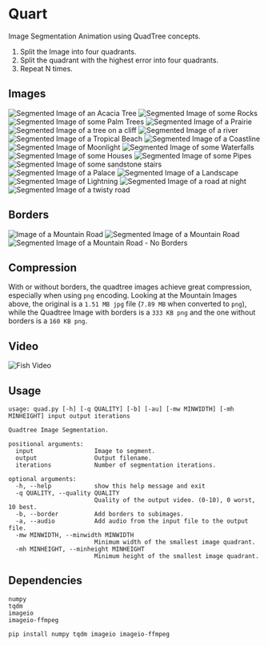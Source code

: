 # Quart

Image Segmentation Animation using QuadTree concepts.

1. Split the Image into four quadrants.
2. Split the quadrant with the highest error into four quadrants.
3. Repeat N times.

## Images

<img src="https://github.com/AlexEidt/docs/blob/master/Quadtree/acacia_quad.png" alt="Segmented Image of an Acacia Tree" />
<img src="https://github.com/AlexEidt/docs/blob/master/Quadtree/rocks_quad.png" alt="Segmented Image of some Rocks" />
<img src="https://github.com/AlexEidt/docs/blob/master/Quadtree/palm_quad.png" alt="Segmented Image of some Palm Trees" />
<img src="https://github.com/AlexEidt/docs/blob/master/Quadtree/prairie_quad.png" alt="Segmented Image of a Prairie" />
<img src="https://github.com/AlexEidt/docs/blob/master/Quadtree/tree_quad.png" alt="Segmented Image of a tree on a cliff" />
<img src="https://github.com/AlexEidt/docs/blob/master/Quadtree/river_quad.png" alt="Segmented Image of a river" />
<img src="https://github.com/AlexEidt/docs/blob/master/Quadtree/tropical_quad.png" alt="Segmented Image of a Tropical Beach" />
<img src="https://github.com/AlexEidt/docs/blob/master/Quadtree/coastline_quad.png" alt="Segmented Image of a Coastline" />
<img src="https://github.com/AlexEidt/docs/blob/master/Quadtree/moon_quad.png" alt="Segmented Image of Moonlight" />
<img src="https://github.com/AlexEidt/docs/blob/master/Quadtree/waterfalls_quad.png" alt="Segmented Image of some Waterfalls" />
<img src="https://github.com/AlexEidt/docs/blob/master/Quadtree/houses_quad.png" alt="Segmented Image of some Houses" />
<img src="https://github.com/AlexEidt/docs/blob/master/Quadtree/pipes_quad.png" alt="Segmented Image of some Pipes" />
<img src="https://github.com/AlexEidt/docs/blob/master/Quadtree/sand_quad.png" alt="Segmented Image of some sandstone stairs" />
<img src="https://github.com/AlexEidt/docs/blob/master/Quadtree/palace_quad.png" alt="Segmented Image of a Palace" />
<img src="https://github.com/AlexEidt/docs/blob/master/Quadtree/land_quad.png" alt="Segmented Image of a Landscape" />
<img src="https://github.com/AlexEidt/docs/blob/master/Quadtree/lightning_quad.png" alt="Segmented Image of Lightning" />
<img src="https://github.com/AlexEidt/docs/blob/master/Quadtree/night_quad.png" alt="Segmented Image of a road at night" />
<img src="https://github.com/AlexEidt/docs/blob/master/Quadtree/road_quad.png" alt="Segmented Image of a twisty road" />

## Borders

<img src="https://github.com/AlexEidt/docs/blob/master/Quadtree/mountain.jpg" alt="Image of a Mountain Road" />
<img src="https://github.com/AlexEidt/docs/blob/master/Quadtree/mountain_quad.png" alt="Segmented Image of a Mountain Road" />
<img src="https://github.com/AlexEidt/docs/blob/master/Quadtree/mountain_quad_noborder.png" alt="Segmented Image of a Mountain Road - No Borders" />

## Compression

With or without borders, the quadtree images achieve great compression, especially when using `png` encoding. Looking at the Mountain Images above, the original is a `1.51 MB jpg` file (`7.89 MB` when converted to `png`), while the Quadtree Image with borders is a `333 KB png` and the one without borders is a `160 KB png`.

## Video

<img src="https://github.com/AlexEidt/docs/blob/master/Quadtree/fish.gif" alt="Fish Video" />

## Usage

```
usage: quad.py [-h] [-q QUALITY] [-b] [-au] [-mw MINWIDTH] [-mh MINHEIGHT] input output iterations

Quadtree Image Segmentation.

positional arguments:
  input                 Image to segment.
  output                Output filename.
  iterations            Number of segmentation iterations.

optional arguments:
  -h, --help            show this help message and exit
  -q QUALITY, --quality QUALITY
                        Quality of the output video. (0-10), 0 worst, 10 best.
  -b, --border          Add borders to subimages.
  -a, --audio           Add audio from the input file to the output file.
  -mw MINWIDTH, --minwidth MINWIDTH
                        Minimum width of the smallest image quadrant.
  -mh MINHEIGHT, --minheight MINHEIGHT
                        Minimum height of the smallest image quadrant.
```

## Dependencies

```
numpy
tqdm
imageio
imageio-ffmpeg

pip install numpy tqdm imageio imageio-ffmpeg
```